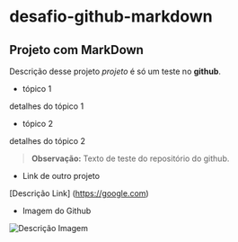 # desafio-github-markdown

## Projeto com MarkDown 

Descrição desse projeto *projeto* é só um teste no **github**.

- tópico 1

detalhes do tópico 1

- tópico 2

detalhes do tópico 2

> **Observação:** Texto de teste do repositório do github.

- Link de outro projeto

[Descrição Link] (https://google.com)

- Imagem do Github

![Descrição Imagem](https://i0.wp.com/www.cienciaedados.com/wp-content/uploads/2016/08/15-Repositórios-no-Github-para-Cientistas-de-Dados.png?resize=1024%2C538&ssl=1)
